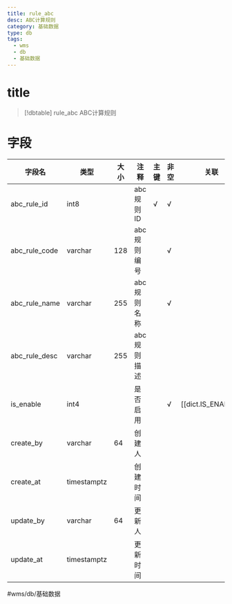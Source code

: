 ```yaml
---
title: rule_abc
desc: ABC计算规则
category: 基础数据
type: db
tags:
  - wms
  - db
  - 基础数据
---
```


# title
>[!dbtable] rule_abc
> ABC计算规则

# 字段
| 字段名 | 类型 | 大小 | 注释 | 主键 | 非空 | 关联 |
| --- | --- | --- | --- | --- | --- | --- |
| abc_rule_id | int8 |  | abc规则ID | √ | √ |  |
| abc_rule_code | varchar | 128 | abc规则编号 |  | √ |  |
| abc_rule_name | varchar | 255 | abc规则名称 |  | √ |  |
| abc_rule_desc | varchar | 255 | abc规则描述 |  |  |  |
| is_enable | int4 |  | 是否启用 |  | √ | [[dict.IS_ENABLE]] |
| create_by | varchar | 64 | 创建人 |  |  |  |
| create_at | timestamptz |  | 创建时间 |  |  |  |
| update_by | varchar | 64 | 更新人 |  |  |  |
| update_at | timestamptz |  | 更新时间 |  |  |  |
#wms/db/基础数据
